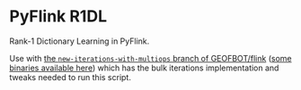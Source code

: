 # PyFlink R1DL

Rank-1 Dictionary Learning in PyFlink.

Use with [the `new-iterations-with-multiops` branch of GEOFBOT/flink](https://github.com/GEOFBOT/flink/tree/new-iterations-with-multiops) ([some binaries available here](https://github.com/GEOFBOT/flink/releases/tag/iterations-working)) which has the bulk iterations implementation and tweaks needed to run this script.
